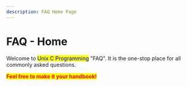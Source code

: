 ```yaml
---
description: FAQ Home Page
---
```


# FAQ - Home

Welcome to <mark style="color:blue;">Unix C Programming</mark> "FAQ". It is the one-stop place for all commonly asked questions.

<mark style="color:red;">**Feel free to make it your handbook!**</mark>&#x20;
